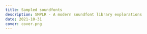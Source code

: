 ```yaml
---
title: Sampled soundfonts
description: SMPLR - A modern soundfont library explorations
date: 2021-10-31
cover: cover.png
---
```


<client-only>
<Synth-font />
</client-only>
